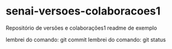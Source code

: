 # senai-versoes-colaboracoes1
Repositório de versões e colaborações1
readme de exemplo

lembrei do comando: git commit
lembrei do comando: git status

